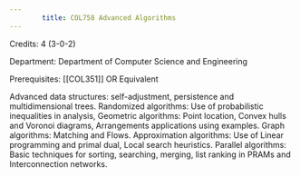 ```yaml
---
        title: COL758 Advanced Algorithms
---
```

Credits: 4 (3-0-2)

Department: Department of Computer Science and Engineering

Prerequisites: [[COL351]] OR Equivalent

Advanced data structures: self-adjustment, persistence and multidimensional trees. Randomized algorithms: Use of probabilistic inequalities in analysis, Geometric algorithms: Point location, Convex hulls and Voronoi diagrams, Arrangements applications using examples. Graph algorithms: Matching and Flows. Approximation algorithms: Use of Linear programming and primal dual, Local search heuristics. Parallel algorithms: Basic techniques for sorting, searching, merging, list ranking in PRAMs and Interconnection networks.